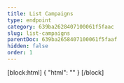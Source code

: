 ```yaml
---
title: List Campaigns
type: endpoint
category: 639ba2628407100061f5faac
slug: list-campaigns
parentDoc: 639ba2658407100061f5faaf
hidden: false
order: 1
---
```

[block:html]
{
  "html": "<style>\n.LanguagePicker-divider { \n  display: none; }\n  \n[title=\"Toggle library\"] { \n  display: none; }\n</style>"
}
[/block]